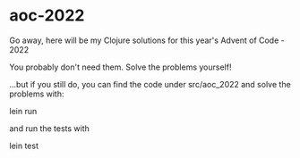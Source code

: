 # aoc-2022

Go away, here will be my Clojure solutions for this year's Advent of Code - 2022

You probably don't need them. Solve the problems yourself!

...but if you still do, you can find the code under src/aoc\_2022 and solve the problems with:

  lein run

and run the tests with

  lein test





